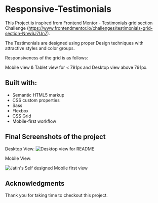# Responsive-Testimonials 

This Project is inspired from Frontend Mentor - Testimonials grid section Challenge (https://www.frontendmentor.io/challenges/testimonials-grid-section-Nnw6J7Un7).

The Testimonials are designed using proper Design techniques with attractive styles and color groups.

Responsiveness of the grid is as follows:

Mobile view & Tablet view for < 791px and Desktop view above 791px.

## Built with:

- Semantic HTML5 markup
- CSS custom properties
- Sass
- Flexbox
- CSS Grid
- Mobile-first workflow

## Final Screenshots of the project

Desktop View: 
![Desktop view for README](https://github.com/user-attachments/assets/850d2502-9690-47b5-9393-8d0520bfd369)

Mobile View: 

![Jatin's Self designed Mobile first view](https://github.com/user-attachments/assets/0ce71609-59bd-4ee5-8904-6eec015335dd)


## Acknowledgments
Thank you for taking time to checkout this project.
